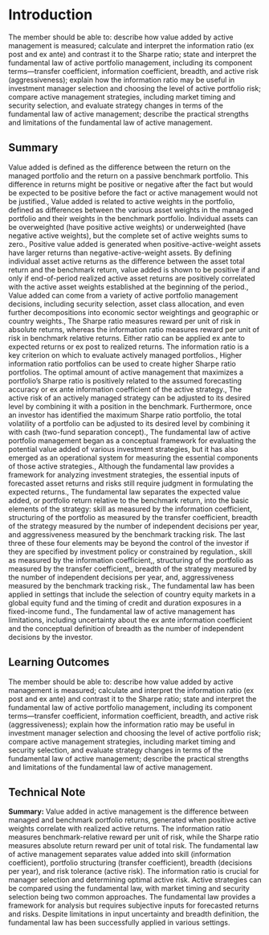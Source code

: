 # Introduction

The member should be able to: describe how value added by active management is measured; calculate and interpret the information ratio (ex post and ex ante) and contrast it to the Sharpe ratio; state and interpret the fundamental law of active portfolio management, including its component terms—transfer coefficient, information coefficient, breadth, and active risk (aggressiveness); explain how the information ratio may be useful in investment manager selection and choosing the level of active portfolio risk; compare active management strategies, including market timing and security selection, and evaluate strategy changes in terms of the fundamental law of active management; describe the practical strengths and limitations of the fundamental law of active management.

## Summary

Value added is defined as the difference between the return on the managed portfolio and the return on a passive benchmark portfolio. This difference in returns might be positive or negative after the fact but would be expected to be positive before the fact or active management would not be justified., Value added is related to active weights in the portfolio, defined as differences between the various asset weights in the managed portfolio and their weights in the benchmark portfolio. Individual assets can be overweighted (have positive active weights) or underweighted (have negative active weights), but the complete set of active weights sums to zero., Positive value added is generated when positive-active-weight assets have larger returns than negative-active-weight assets. By defining individual asset active returns as the difference between the asset total return and the benchmark return, value added is shown to be positive if and only if end-of-period realized active asset returns are positively correlated with the active asset weights established at the beginning of the period., Value added can come from a variety of active portfolio management decisions, including security selection, asset class allocation, and even further decompositions into economic sector weightings and geographic or country weights., The Sharpe ratio measures reward per unit of risk in absolute returns, whereas the information ratio measures reward per unit of risk in benchmark relative returns. Either ratio can be applied ex ante to expected returns or ex post to realized returns. The information ratio is a key criterion on which to evaluate actively managed portfolios., Higher information ratio portfolios can be used to create higher Sharpe ratio portfolios. The optimal amount of active management that maximizes a portfolio’s Sharpe ratio is positively related to the assumed forecasting accuracy or ex ante information coefficient of the active strategy., The active risk of an actively managed strategy can be adjusted to its desired level by combining it with a position in the benchmark. Furthermore, once an investor has identified the maximum Sharpe ratio portfolio, the total volatility of a portfolio can be adjusted to its desired level by combining it with cash (two-fund separation concept)., The fundamental law of active portfolio management began as a conceptual framework for evaluating the potential value added of various investment strategies, but it has also emerged as an operational system for measuring the essential components of those active strategies., Although the fundamental law provides a framework for analyzing investment strategies, the essential inputs of forecasted asset returns and risks still require judgment in formulating the expected returns., The fundamental law separates the expected value added, or portfolio return relative to the benchmark return, into the basic elements of the strategy: skill as measured by the information coefficient, structuring of the portfolio as measured by the transfer coefficient, breadth of the strategy measured by the number of independent decisions per year, and aggressiveness measured by the benchmark tracking risk. The last three of these four elements may be beyond the control of the investor if they are specified by investment policy or constrained by regulation., skill as measured by the information coefficient,, structuring of the portfolio as measured by the transfer coefficient,, breadth of the strategy measured by the number of independent decisions per year, and, aggressiveness measured by the benchmark tracking risk., The fundamental law has been applied in settings that include the selection of country equity markets in a global equity fund and the timing of credit and duration exposures in a fixed-income fund., The fundamental law of active management has limitations, including uncertainty about the ex ante information coefficient and the conceptual definition of breadth as the number of independent decisions by the investor.

## Learning Outcomes

The member should be able to: describe how value added by active management is measured; calculate and interpret the information ratio (ex post and ex ante) and contrast it to the Sharpe ratio; state and interpret the fundamental law of active portfolio management, including its component terms—transfer coefficient, information coefficient, breadth, and active risk (aggressiveness); explain how the information ratio may be useful in investment manager selection and choosing the level of active portfolio risk; compare active management strategies, including market timing and security selection, and evaluate strategy changes in terms of the fundamental law of active management; describe the practical strengths and limitations of the fundamental law of active management.

## Technical Note

**Summary:**
Value added in active management is the difference between managed and benchmark portfolio returns, generated when positive active weights correlate with realized active returns. The information ratio measures benchmark-relative reward per unit of risk, while the Sharpe ratio measures absolute return reward per unit of total risk. The fundamental law of active management separates value added into skill (information coefficient), portfolio structuring (transfer coefficient), breadth (decisions per year), and risk tolerance (active risk). The information ratio is crucial for manager selection and determining optimal active risk. Active strategies can be compared using the fundamental law, with market timing and security selection being two common approaches. The fundamental law provides a framework for analysis but requires subjective inputs for forecasted returns and risks. Despite limitations in input uncertainty and breadth definition, the fundamental law has been successfully applied in various settings.